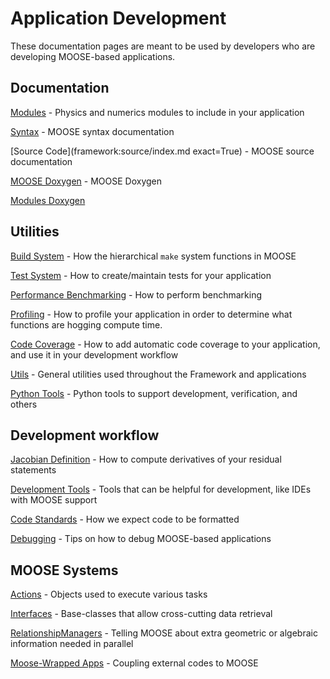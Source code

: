 # Application Development

These documentation pages are meant to be used by developers who are developing MOOSE-based applications.

## Documentation

[Modules](https://mooseframework.inl.gov/modules/index.html) - Physics and numerics modules to include in your application

[Syntax](syntax/index.md) - MOOSE syntax documentation

[Source Code](framework:source/index.md exact=True) - MOOSE source documentation

[MOOSE Doxygen](https://mooseframework.org/docs/doxygen/moose/classes.html) - MOOSE Doxygen

[Modules Doxygen](https://mooseframework.inl.gov/docs/doxygen/modules/classes.html)

## Utilities

[Build System](/build_system.md) - How the hierarchical `make` system functions in MOOSE

[Test System](/test_system.md) - How to create/maintain tests for your application

[Performance Benchmarking](/performance_benchmarking.md) - How to perform benchmarking

[Profiling](/profiling.md) - How to profile your application in order to determine what functions are hogging compute time.

[Code Coverage](/coverage.md) - How to add automatic code coverage to your application, and use it in your development workflow

[Utils](utils/index.md) - General utilities used throughout the Framework and applications

[Python Tools](https://mooseframework.inl.gov/python/index.html) - Python tools to support development, verification, and others

## Development workflow

[Jacobian Definition](/jacobian_definition.md) - How to compute derivatives of your residual statements

[Development Tools](help/development/index.md) - Tools that can be helpful for development, like IDEs with MOOSE support

[Code Standards](framework:sqa/framework_scs.md) - How we expect code to be formatted

[Debugging](application_development/debugging.md) - Tips on how to debug MOOSE-based applications

## MOOSE Systems

[Actions](framework:source/actions/Action.md) - Objects used to execute various tasks

[Interfaces](framework_development/interfaces/index.md) - Base-classes that allow cross-cutting data retrieval

[RelationshipManagers](/relationship_managers.md) - Telling MOOSE about extra geometric or algebraic information needed in parallel

[Moose-Wrapped Apps](/moose_wrapped_apps.md) - Coupling external codes to MOOSE

